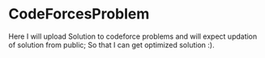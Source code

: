 # CodeForcesProblem
Here I will upload Solution to codeforce problems and will expect updation of solution from public; So that I can get optimized solution :).
